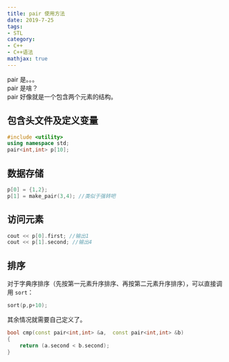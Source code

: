 ```yaml
---
title: pair 使用方法
date: 2019-7-25
tags:
- STL
category:
- C++
- C++语法
mathjax: true
---
```


pair 是。。。  
pair 是啥？  
pair 好像就是一个包含两个元素的结构。

## 包含头文件及定义变量

```c++
#include <utility>
using namespace std;
pair<int,int> p[10];
```

## 数据存储

```c++
p[0] = {1,2};
p[1] = make_pair(3,4); //类似于强转吧
```

## 访问元素

```c++
cout << p[0].first; //输出1
cout << p[1].second; //输出4
```

## 排序

对于字典序排序（先按第一元素升序排序、再按第二元素升序排序），可以直接调用 `sort`：

```c++
sort(p,p+10);
```

其余情况就需要自己定义了。

```c++
bool cmp(const pair<int,int> &a,  const pair<int,int> &b)
{
    return (a.second < b.second);
}
```
